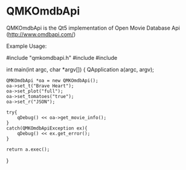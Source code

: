 QMKOmdbApi
==========

QMKOmdbApi is the Qt5 implementation of Open Movie Database Api (http://www.omdbapi.com/)



Example Usage:


#include "qmkomdbapi.h"
#include <QApplication>
#include <QDebug>

int main(int argc, char *argv[])
{
    QApplication a(argc, argv);

    QMKOmdbApi *oa = new QMKOmdbApi();
    oa->set_t("Brave Heart");
    oa->set_plot("full");
    oa->set_tomatoes("true");
    oa->set_r("JSON");

    try{
        qDebug() << oa->get_movie_info();
    }
    catch(QMKOmdbApiException ex){
        qDebug() << ex.get_error();
    }
    
    return a.exec();
}
